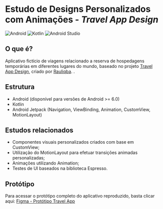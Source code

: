 # Estudo de Designs Personalizados com Animações -  *Travel App Design*
![Android](https://img.shields.io/badge/Android-3DDC84?style=for-the-badge&logo=android&logoColor=white)
![Kotlin](https://img.shields.io/badge/kotlin-%230095D5.svg?style=for-the-badge&logo=kotlin&logoColor=white)
![Android Studio](https://img.shields.io/badge/Android%20Studio-3DDC84.svg?style=for-the-badge&logo=android-studio&logoColor=white)

## O que é?

Aplicativo fictício de viagens relacionado a reserva de hospedagens temporárias em diferentes lugares do mundo, baseado no projeto [Travel App Design](https://www.figma.com/community/file/1042793245557377805), criado por [Rauliqba](https://www.figma.com/@rauliqbal). .  

## Estrutura

- Android (disponível para versões de Android >= 6.0)
- Kotlin
- Android Jetpack (Navigation, ViewBinding, Animation, CustomView, MotionLayout)

## Estudos relacionados

- Componentes visuais personalizados criados com base em CustomView;
- Utilização do MotionLayout para efetuar transições animadas personalizadas;
- Animações utilizando Animation; 
- Testes de UI baseados na biblioteca Espresso.

## Protótipo

 Para acessar o protótipo completo do aplicativo reproduzido, basta clicar aqui: [Figma - Protótipo Travel App](https://www.figma.com/proto/6KAwY5FY2Obu80IBRmkHRR/Travel-App-Design-(Community)?node-id=1%3A6&scaling=scale-down&page-id=0%3A1&starting-point-node-id=1%3A6)
